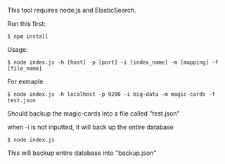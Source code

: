 This tool requires node.js and ElasticSearch.

Run this first:

``$ npm install``

Usage: 

``$ node index.js -h [host] -p [port] -i [index_name] -m [mapping] -f [file_name]``

For exmaple 

``$ node index.js -h localhost -p 9200 -i big-data -m magic-cards -f test.json``

Should backup the magic-cards into a file called "test.json" 

when -i is not inputted, it will back up the entire database

``$ node index.js``

This will backup entire database into "backup.json" 